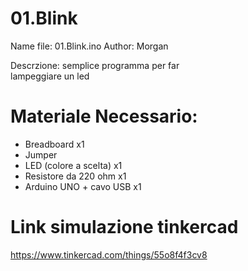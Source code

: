 # 01.Blink
Name file:   01.Blink.ino
Author:      Morgan
 
Descrzione: semplice programma per far  
lampeggiare un led


# Materiale Necessario:
- Breadboard x1
- Jumper
- LED (colore a scelta) x1
- Resistore da 220 ohm x1
- Arduino UNO + cavo USB x1


# Link simulazione tinkercad
https://www.tinkercad.com/things/55o8f4f3cv8